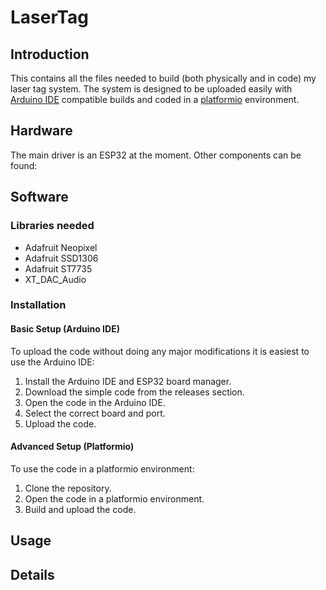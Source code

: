 # LaserTag

## Introduction
This contains all the files needed to build (both physically and in code) my laser tag system.
The system is designed to be uploaded easily with [Arduino IDE](https://www.arduino.cc/) compatible builds and coded 
in a [platformio](https://platformio.org/) environment.

## Hardware
The main driver is an ESP32 at the moment.
Other components can be found:

## Software
### Libraries needed
- Adafruit Neopixel
- Adafruit SSD1306
- Adafruit ST7735
- XT_DAC_Audio

### Installation
#### Basic Setup (Arduino IDE)
To upload the code without doing any major modifications it is easiest to use the Arduino IDE:
1. Install the Arduino IDE and ESP32 board manager.
2. Download the simple code from the releases section.
3. Open the code in the Arduino IDE.
4. Select the correct board and port.
5. Upload the code.

#### Advanced Setup (Platformio)
To use the code in a platformio environment:
1. Clone the repository.
2. Open the code in a platformio environment.
3. Build and upload the code.

## Usage

## Details



